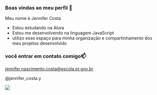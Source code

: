 ### Boas vindas ao meu perfil 🌻

Meu nome é Jennifer Costa

- Estou estudando na Alura
- Estou me desenvolvendo na linguagem JavaScript
- utilizo esse espaço para minha organização e compartinhamento dos meu projetos desenvolvido

### você entrar em contato comigo📫

jennifer.nascimento.costa@escola.pr.gov.br

@jennifer_costa.y

![](https://media1.tenor.com/m/USIYhom98i8AAAAC/flowerss.gif)
